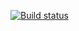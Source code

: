 [![Build status](https://ci.appveyor.com/api/projects/status/6p03345mx1xiavye?svg=true)](https://ci.appveyor.com/project/Ka-Qessa/math-homework)